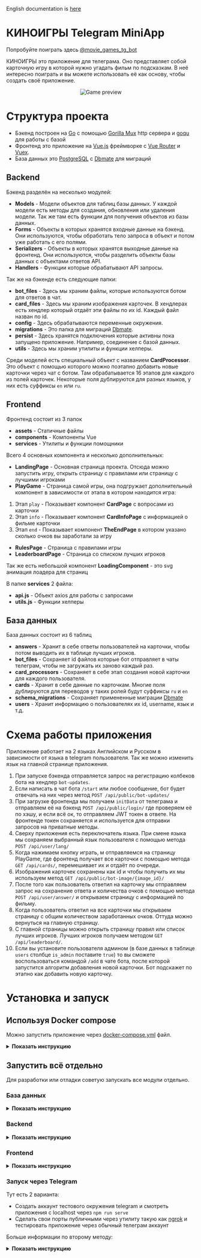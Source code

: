 English documentation is <a href=https://github.com/Sergey-pr/movie-games-tg/tree/main#moviegames-telegram-miniapp>here</a>

# КИНОИГРЫ Telegram MiniApp

Попробуйте поиграть здесь <a href=https://t.me/movie_games_tg_bot>@movie_games_tg_bot</a>


КИНОИГРЫ это приложение для телеграма. Оно представляет собой карточную игру в которой 
нужно угадать фильм по подсказкам. В неё интересно поиграть и вы можете использовать её 
как основу, чтобы создать своё приложение.

<div align="center">
    <img src=https://github.com/Sergey-pr/movie-games-tg/raw/main/assets/preview.gif
    alt="Game preview">
</div>

# Структура проекта

* Бэкенд построен на <a href=https://go.dev/>Go</a> с помощью 
  <a href=https://github.com/gorilla/mux#gorillamux>Gorilla Mux</a> 
  http сервера и <a href=https://github.com/doug-martin/goqu#readme>goqu</a>
  для работы с базой
* Фронтенд это приложение на <a href=https://vuejs.org/>Vue.js</a>
  фреймворке с <a href=https://router.vuejs.org/>Vue Router</a> и
  <a href=https://vuex.vuejs.org/>Vuex</a>.
* База данных это <a href=https://www.postgresql.org/>PostgreSQL</a> с 
  <a href=https://github.com/amacneil/dbmate#dbmate>Dbmate</a> для миграций

## Backend

Бэкенд разделён на несколько модулей:
* **Models** - Модели объектов для таблиц базы данных. У каждой модели есть методы для 
  создания, обновления или удаления модели. Так же там есть функции для получения
  объектов из базы данных.
* **Forms** - Объекты в которых хранятся входные данные на бэкенд. Они используются, чтобы
  обработать тело запроса в объект и потом уже работать с его полями.
* **Serializers** - Объекты в которых хранятся выходные данные на фронтенд. Они
  используются, чтобы разделить объекты базы данных с объектами ответов API.
* **Handlers** - Функции которые обрабатывают API запросы.

Так же на бэкенде есть следующие папки:
* **bot_files** - Здесь мы храним файлы, которые используются ботом для ответов в чат.
* **card_files** - Здесь мы храним изображения карточек. В хендлерах есть хендлер который
  отдаёт эти файлы по их id. Каждый файл назван по id.
* **config** - Здесь обрабатываются переменные окружения.
* **migrations** - Это папка для миграций
  <a href=https://github.com/amacneil/dbmate#dbmate>Dbmate</a>.
* **persist** - Здесь хранятся подключения которые активны пока запущено приложение.
  Например, соединение с базой данных.
* **utils** - Здесь мы храним утилиты и функции хелперы.

Среди моделей есть специальный объект с названием **CardProcessor**.
Это объект с помощью которого можно поэтапно добавить новые карточки через чат с ботом.
Там обрабатывается 16 этапов для каждого из полей карточек. Некоторые поля дублируются
для разных языков, у них есть суффиксы `en` или `ru`.

## Frontend

Фронтенд состоит из 3 папок

* **assets** - Статичные файлы
* **components** - Компоненты Vue
* **services** - Утилиты и функции помощники

Всего 4 основных компонента и несколько дополнительных:

* **LandingPage** - Основная страница проекта. Отсюда можно запустить игру,
  открыть страницу с правилами или страницу с лучшими игроками
* **PlayGame** - Страница самой игры, она подгружает дополнительный компонент в 
  зависимости от этапа в котором находится игра:
1. Этап `play` - Показывает компонент **CardPage** с вопросами из карточки
2. Этап `info` - Показывает компонент **CardInfoPage** с информацией о фильме карточки
3. Этап `end` - Показывает компонент **TheEndPage** в котором указано сколько очков вы заработали за игру
* **RulesPage** - Страница с правилами игры
* **LeaderboardPage** - Страница со списком лучших игроков

Так же есть небольшой компонент **LoadingComponent** - это svg анимация лоадера для страниц

В папке **services** 2 файла:
* **api.js** - Объект axios для работы с запросами
* **utils.js** - Функции хелперы

## База данных

База данных состоит из 6 таблиц

* **answers** - Хранит в себе ответы пользователей на карточки, чтобы потом выводить
  их в таблице лучших игроков.
* **bot_files** - Сохраняет id файлов которые бот отправляет в чаты телеграм,
  чтобы не загружать их заново каждый раз.
* **card_processors** - Сохраняет в себе этап создания новой карточки для каждого пользователя.
* **cards** - Хранит в себе данные по карточкам. Многие поля дублируются для переводов
  у таких ролей будут суффиксы `ru` и `en`
* **schema_migrations** - Сохраняет примененные миграции
  <a href=https://github.com/amacneil/dbmate#dbmate>Dbmate</a>
* **users** - Хранит информацию о пользователях их id, username, язык и т.д.

# Схема работы приложения

Приложение работает на 2 языках Английском и Русском в зависимости от языка в telegram пользователя.
Так же можно изменить язык на главной странице приложения.

1. При запуске бэкенда отправляется запрос на регистрацию колбеков бота на хендлер `bot-updates`.
2. Если написать в чат бота `/start` или любое сообщение, бот будет отвечать на них через метод
   `POST /api/public/bot-updates/`
3. При загрузке фронтенда мы получаем `initData` от телеграма и отправляем её на бэкенд `POST /api/public/login/`
   где проверяем её по хэшу, и если всё ок, то отправляем JWT токен в ответе.
   На фронтенде токен сохраняется и используется для отправки запросов на приватные методы.
4. Сверху приложения есть переключатель языка. При смене языка мы сохраняем выбранный
   язык пользователя с помощью метода `POST /api/user/lang/`
5. Когда нажимаем кнопку играть, м отправляемся на страницу PlayGame, где фронтенд
   получает все карточки с помощью метода `GET /api/cards/`, перемешивает их и отдаёт по очереди.
6. Изображения карточек сохранены как id и чтобы получить их мы используем метод
   `GET /api/public/bot-image/{image_id}/`
7. После того как пользователь ответил на карточку мы отправляем запрос на сохранение 
   ответа и количества очков с помощью метода `POST /api/user/answer/` и открываем страницу с 
   информацией по фильму.
8. Когда пользователь ответил на все карточки мы открываем страницу с общим количеством 
   заработанных очков. Оттуда можно вернуться на главную страницу.
9. С главной страницы можно открыть страницу правил или список лучших игроков. Лучших
   игроков получаем методом `GET /api/leaderboard/`.
10. Если вы установите пользователя админом (в базе данных в таблице `users` столбце `is_admin` поставите `true`)
    то вы сможете воспользоваться командой `/add` в чате бота, после которой запустится алгоритм добавления новой 
    карточки. Бот подскажет по этапно как добавить новую карточку.

# Установка и запуск

## Используя Docker compose

Можно запустить приложение через 
<a href=https://github.com/Sergey-pr/movie-games-tg/blob/main/docker-compose.yml>
docker-compose.yml</a> файл.

<details><summary><b>Показать инструкцию</b></summary>

1. Установите <a href=https://www.docker.com/>Docker</a> и убедитесь что с ним установился
   <a href=https://docs.docker.com/compose/gettingstarted/>Docker Compose</a>.
2. Сделайте копию файла 
   <a href=https://github.com/Sergey-pr/movie-games-tg/blob/main/docker-compose.yml>
   docker-compose.yml</a> и назовите её docker-compose.yml.local
3. Измените значения **Переменных Окружения** на нужные вам

```dotenv
# frontend

# VUE_APP_BASE_URL это адрес бэкенда, туда будут идти запросы с фронтенда
VUE_APP_BASE_URL=localhost:8888


#backend

# DATABASE это DSN строка подключения к базе данных
DATABASE='user=postgres password=postgres host=localhost port=5432 dbname=movie_games sslmode=disable'
# JWT_TOKEN это строка секрет для генерации JWT токенов
JWT_TOKEN=sfhjahkfg8749GHGJHgjhds
# TELEGRAM_BOT_TOKEN это токен вашего телеграм бота, его можно получить у @BotFather 
# в телеграм при регистрации бота
TELEGRAM_BOT_TOKEN=123456789:qwertyuioASDFGHJKLzxcvbnm
# FRONTEND_HOSTNAME это адрес фронтенда
FRONTEND_HOSTNAME=localhost:8080
# BACKEND_HOSTNAME это адрес бэкенда
BACKEND_HOSTNAME=localhost:8888


# migrator
# Это сервис применяющий миграции

# DBMATE_NO_DUMP_SCHEMA это переменная для создания схемы базы. При true файл схемы не создаётся
# т.к. он нам не нужен тут стоит true
DBMATE_NO_DUMP_SCHEMA=true
# DBMATE_MIGRATIONS_DIR это папка с миграциями Dbmate у нас это migrations
DBMATE_MIGRATIONS_DIR=migrations
# DATABASE_URL это строка подключения к базе, теперь в другом виде
DATABASE_URL=postgres://postgres:postgres@db:5432/movie_games?sslmode=disable


# database
# Здесь указываются логопасы базы
POSTGRES_USER=postgres
POSTGRES_PASSWORD=postgres
POSTGRES_DB=movie_games
```
4. Измените файл `nginx.conf` на нужные вам настройки nginx
5. Запустите команду `docker-compose -f docker-compose.yml.local build` чтобы собрать докер контейнеры
6. Запустите `docker-compose -f docker-compose.yml.local up -d` чтобы запустить проект
7. После этого колбеки от сообщений телеграма привяжутся к адресу бота, но будет нужно еще
   установить адрес фронтенда на кнопку боту у @BotFather чтобы приложение можно было открыть по кнопке.

</details>

## Запустить всё отдельно

Для разработки или отладки советую запускать все модули отдельно.

### База данных

<details><summary><b>Показать инструкцию</b></summary>

1. Создайте базу данных <a href=https://www.postgresql.org/>PostgreSQL</a>
2. Установите <a href=https://github.com/amacneil/dbmate#dbmate>Dbmate</a>
3. В папке backend заполните .env файл с **Переменными Окружения** для 
   <a href=https://github.com/amacneil/dbmate#dbmate>Dbmate</a>
```dotenv
# DBMATE_NO_DUMP_SCHEMA это переменная для создания схемы базы. При true файл схемы не создаётся
# т.к. он нам не нужен тут стоит true
DBMATE_NO_DUMP_SCHEMA=true
# DBMATE_MIGRATIONS_DIR это папка с миграциями Dbmate у нас это migrations
DBMATE_MIGRATIONS_DIR=migrations
# DATABASE_URL это строка подключения к базе, теперь в другом виде
DATABASE_URL=postgres://postgres:postgres@db:5432/movie_games?sslmode=disable
```
4. Запустите команду `dbmate up` чтобы применить миграции
</details>

### Backend

<details><summary><b>Показать инструкцию</b></summary>

1. Установите <a href=https://go.dev/>Go</a> версии 1.20 или новее
2. Перейдите в папку backend
3. Укажите **Переменные Окружения**
```dotenv
# REST_LISTEN это адрес на котором бэкенд слушает запросы
REST_LISTEN=0.0.0.0:8888
# DATABASE это DSN строка подключения к базе данных
DATABASE='user=postgres password=postgres host=localhost port=5432 dbname=movie_games sslmode=disable'
# JWT_TOKEN это строка секрет для генерации JWT токенов
JWT_TOKEN=sfhjahkfg8749GHGJHgjhds
# TELEGRAM_BOT_TOKEN это токен вашего телеграм бота, его можно получить у @BotFather 
# в телеграм при регистрации бота
TELEGRAM_BOT_TOKEN=123456789:qwertyuioASDFGHJKLzxcvbnm
# FRONTEND_HOSTNAME это адрес фронтенда
FRONTEND_HOSTNAME=localhost:8080
# BACKEND_HOSTNAME это адрес бэкенда
BACKEND_HOSTNAME=localhost:8888
```
4. Запустите `go mod download` чтобы установить зависимости
5. Запустите `go build main.go` чтобы стартануть веб сервер бэкенда

</details>

### Frontend

<details><summary><b>Показать инструкцию</b></summary>

1. Установите <a href=https://nodejs.org/en>Node.js</a>
2. Перейдите в папку frontend
3. Запустите `npm install` чтобы установить зависимости
4. Запустите `npm run serve` чтобы запустить сервер фронтенда на localhost.
   Так же можно использовать `npm run dev` который сгенерирует статичные html
   файлы в папке dist и генерировать новые при каждом изменении. Их можно потом
   отдавать любым веб сервером, например:
   <a href=https://www.npmjs.com/package/serve>serve</a>.

</details>

### Запуск через Telegram

Тут есть 2 варианта:
* Создать аккаунт тестового окружения telegram и смотреть приложения с localhost 
  через `npm run serve`
* Сделать свои порты публичными через утилиту такую как
  <a href=https://ngrok.com/>ngrok</a> и тестировать приложение через обычный телеграм 
  аккаунт

Больше информации по второму методу:

<details><summary><b>Показать инструкцию</b></summary>

1. Зарегистрируйтесь на <a href=https://ngrok.com/>ngrok</a>
2. Настройте конфиг ngrok для работы с двумя портами
```yml
version: "2"
authtoken: yourNgrokToken
tunnels:
  backend:
    proto: http
    addr: 8888
  frontend:
    proto: http
    addr: 8080
```
3. Замените **Переменные Окружения** бэкенда на адреса из ngrok:
```dotenv
FRONTEND_HOSTNAME=https://2acf-188-233-88-176.ngrok-free.app
BACKEND_HOSTNAME=https://7cc1-188-233-88-176.ngrok-free.app
```
4. Запустите бэкенд с помощью `go build main.go`. Сервер запустится на порте 8888,
   порт можно изменить с помощью **Переменной Окружения** `REST_LISTEN`
5. Замените **Переменные Окружения** фронтенда на адрес из ngrok:
```dotenv
# VUE_APP_BASE_URL это адрес бэкенда, туда будут идти запросы с фронтенда
VUE_APP_BASE_URL=https://7cc1-188-233-88-176.ngrok-free.app
```
6. Запустите фронтенд командой `npm run dev` чтобы сгенерировалась папка dist
7. Запустите веб сервер <a href=https://www.npmjs.com/package/serve>serve</a>
   командой `serve -l 8080` в папке frontend
8. Укажите адрес фронтенда ngrok как адрес кнопки меню бота у @BotFather в телеграм
9. Теперь можете открыть приложение через telegram. Больше информации по отладке приложений в телеграм 
   <a href=https://core.telegram.org/bots/webapps#testing-mini-apps>Здесь</a>
</details>
